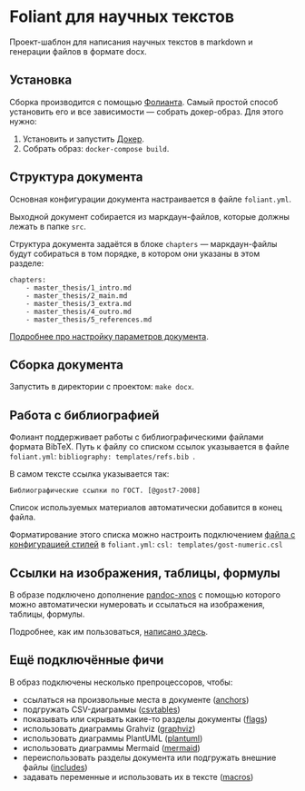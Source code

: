 # Foliant для научных текстов

Проект-шаблон для написания научных текстов в markdown и генерации файлов в формате docx.

## Установка

Сборка производится с помощью [Фолианта](http://foliant.org/). Самый простой способ установить его и все зависимости — собрать докер-образ. Для этого нужно:

1. Установить и запустить [Докер](https://docs.docker.com/).
2. Собрать образ: `docker-compose build`.

## Структура документа

Основная конфигурации документа настраивается в файле `foliant.yml`.

Выходной документ собирается из маркдаун-файлов, которые должны лежать в папке `src`.

Структура документа задаётся в блоке `chapters` — маркдаун-файлы будут собираться в том порядке, в котором они указаны в этом разделе:

```
chapters:
    - master_thesis/1_intro.md
    - master_thesis/2_main.md
    - master_thesis/3_extra.md
    - master_thesis/4_outro.md
    - master_thesis/5_references.md
```

[Подробнее про настройку параметров документа](https://foliant-docs.github.io/docs/backends/pandoc).

## Сборка документа

Запустить в директории с проектом: `make docx`.


## Работа с библиографией

Фолиант поддерживает работы с библиографическими файлами формата BibTeX. Путь к файлу со списком ссылок указывается в файле `foliant.yml`: `bibliography: templates/refs.bib `.

В самом тексте ссылка указывается так:

```
Библиографические ссылки по ГОСТ. [@gost7-2008]
```

Список используемых материалов автоматически добавится в конец файла.

Форматирование этого списка можно настроить подключением [файла с конфигурацией стилей](https://citationstyles.org) в `foliant.yml`: `csl: templates/gost-numeric.csl`

## Ссылки на изображения, таблицы, формулы

В образе подключено дополнение [pandoc-xnos](https://github.com/tomduck/pandoc-xnos) с помощью которого можно автоматически нумеровать и ссылаться на изображения, таблицы, формулы.

Подробнее, как им пользоваться, [написано здесь](https://github.com/tomduck/pandoc-fignos).

## Ещё подключённые фичи

В образ подключены несколько препроцессоров, чтобы:

- ссылаться на произвольные места в документе ([anchors](https://foliant-docs.github.io/docs/preprocessors/anchors))
- подгружать CSV-диаграммы ([csvtables](https://foliant-docs.github.io/docs/preprocessors/csvtables/))
- показывать или скрывать какие-то разделы документы ([flags](https://foliant-docs.github.io/docs/preprocessors/flags/))
- использовать диаграммы Grahviz ([graphviz](https://foliant-docs.github.io/docs/preprocessors/graphviz/))
- использовать диаграммы PlantUML ([plantuml](https://foliant-docs.github.io/docs/preprocessors/plantuml/))
- использовать диаграммы Mermaid ([mermaid](https://foliant-docs.github.io/docs/preprocessors/mermaid/))
- переиспользовать разделы документа или подгружать внешние файлы ([includes](https://foliant-docs.github.io/docs/preprocessors/includes/))
- задавать переменные и использовать их в тексте ([macros](https://foliant-docs.github.io/docs/preprocessors/macros/))
